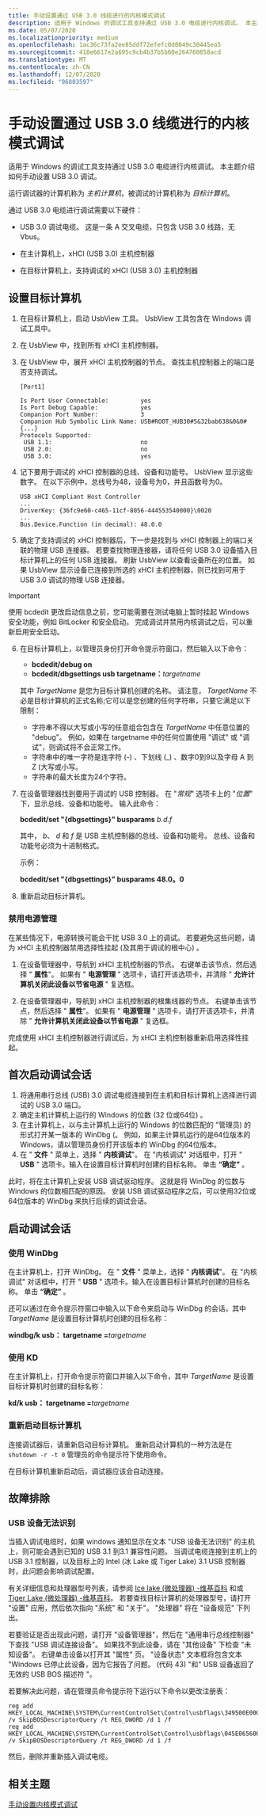 ```yaml
---
title: 手动设置通过 USB 3.0 线缆进行的内核模式调试
description: 适用于 Windows 的调试工具支持通过 USB 3.0 电缆进行内核调试。 本主题介绍如何手动设置 USB 3.0 调试。
ms.date: 05/07/2020
ms.localizationpriority: medium
ms.openlocfilehash: 1ac36c73fa2ee85ddf72efefc0d0049c30445ea5
ms.sourcegitcommit: 418e6617e2a695c9cb4b37b5b60e264760858acd
ms.translationtype: MT
ms.contentlocale: zh-CN
ms.lasthandoff: 12/07/2020
ms.locfileid: "96803597"
---
```

# <a name="setting-up-kernel-mode-debugging-over-a-usb-30-cable-manually"></a>手动设置通过 USB 3.0 线缆进行的内核模式调试

适用于 Windows 的调试工具支持通过 USB 3.0 电缆进行内核调试。 本主题介绍如何手动设置 USB 3.0 调试。

运行调试器的计算机称为 *主机计算机*，被调试的计算机称为 *目标计算机*。

通过 USB 3.0 电缆进行调试需要以下硬件：

- USB 3.0 调试电缆。 这是一条 A 交叉电缆，只包含 USB 3.0 线路，无 Vbus。

- 在主计算机上，xHCI (USB 3.0) 主机控制器

- 在目标计算机上，支持调试的 xHCI (USB 3.0) 主机控制器

## <a name="setting-up-the-target-computer"></a>设置目标计算机

1. 在目标计算机上，启动 UsbView 工具。 UsbView 工具包含在 Windows 调试工具中。
2. 在 UsbView 中，找到所有 xHCI 主机控制器。
3. 在 UsbView 中，展开 xHCI 主机控制器的节点。 查找主机控制器上的端口是否支持调试。

    ```console
    [Port1]

    Is Port User Connectable:         yes
    Is Port Debug Capable:            yes
    Companion Port Number:            3
    Companion Hub Symbolic Link Name: USB#ROOT_HUB30#5&32bab638&0&0#{...}
    Protocols Supported:
     USB 1.1:                         no
     USB 2.0:                         no
     USB 3.0:                         yes
    ```

4. 记下要用于调试的 xHCI 控制器的总线、设备和功能号。 UsbView 显示这些数字。 在以下示例中，总线号为48，设备号为0，并且函数号为0。

    ```console
    USB xHCI Compliant Host Controller
    ...
    DriverKey: {36fc9e60-c465-11cf-8056-444553540000}\0020
    ...
    Bus.Device.Function (in decimal): 48.0.0
    ```

5. 确定了支持调试的 xHCI 控制器后，下一步是找到与 xHCI 控制器上的端口关联的物理 USB 连接器。 若要查找物理连接器，请将任何 USB 3.0 设备插入目标计算机上的任何 USB 连接器。 刷新 UsbView 以查看设备所在的位置。 如果 UsbView 显示设备已连接到所选的 xHCI 主机控制器，则已找到可用于 USB 3.0 调试的物理 USB 连接器。

> [!IMPORTANT]
> 使用 bcdedit 更改启动信息之前，您可能需要在测试电脑上暂时挂起 Windows 安全功能，例如 BitLocker 和安全启动。 完成调试并禁用内核调试之后，可以重新启用安全启动。  

6. 在目标计算机上，以管理员身份打开命令提示符窗口，然后输入以下命令：

   - **bcdedit/debug on**
   - **bcdedit/dbgsettings usb targetname：**<em>targetname</em>

   其中 *TargetName* 是您为目标计算机创建的名称。 请注意， *TargetName* 不必是目标计算机的正式名称;它可以是您创建的任何字符串，只要它满足以下限制：

   - 字符串不得以大写或小写的任意组合包含在 *TargetName* 中任意位置的 "debug"。 例如，如果在 targetname 中的任何位置使用 "调试" 或 "调试"，则调试将不会正常工作。  
   - 字符串中的唯一字符是连字符 (-) 、下划线 (\_) 、数字0到9以及字母 A 到 Z (大写或小写。
   - 字符串的最大长度为24个字符。

7. 在设备管理器找到要用于调试的 USB 控制器。 在 "*常规*" 选项卡上的 "*位置*" 下，显示总线、设备和功能号。 输入此命令：

   **bcdedit/set "{dbgsettings}" busparams** *b.d.f*

   其中， *b*、 *d* 和 *f* 是 USB 主机控制器的总线、设备和功能号。 总线、设备和功能号必须为十进制格式。

   示例：

   **bcdedit/set "{dbgsettings}" busparams 48.0。0**

8. 重新启动目标计算机。

### <a name="disable-power-management"></a>禁用电源管理

在某些情况下，电源转换可能会干扰 USB 3.0 上的调试。 若要避免这些问题，请为 xHCI 主机控制器禁用选择性挂起 (及其用于调试的根中心) 。

1. 在设备管理器中，导航到 xHCI 主机控制器的节点。 右键单击该节点，然后选择 " **属性**"。 如果有 " **电源管理** " 选项卡，请打开该选项卡，并清除 " **允许计算机关闭此设备以节省电源** " 复选框。

2. 在设备管理器中，导航到 xHCI 主机控制器的根集线器的节点。 右键单击该节点，然后选择 " **属性**"。 如果有 " **电源管理** " 选项卡，请打开该选项卡，并清除 " **允许计算机关闭此设备以节省电源** " 复选框。

完成使用 xHCI 主机控制器进行调试后，为 xHCI 主机控制器重新启用选择性挂起。

## <a name="starting-a-debugging-session-for-the-first-time"></a>首次启动调试会话

1. 将通用串行总线 (USB) 3.0 调试电缆连接到在主机和目标计算机上选择进行调试的 USB 3.0 端口。
2. 确定主机计算机上运行的 Windows 的位数 (32 位或64位) 。
3. 在主计算机上，以与主计算机上运行的 Windows 的位数匹配的 "管理员) 的形式打开某一版本的 WinDbg (。 例如，如果主计算机运行的是64位版本的 Windows，请以管理员身份打开该版本的 WinDbg 的64位版本。
4. 在 " **文件** " 菜单上，选择 " **内核调试**"。 在 "内核调试" 对话框中，打开 " **USB** " 选项卡。输入在设置目标计算机时创建的目标名称。 单击 **“确定”** 。

此时，将在主计算机上安装 USB 调试驱动程序。 这就是将 WinDbg 的位数与 Windows 的位数相匹配的原因。 安装 USB 调试驱动程序之后，可以使用32位或64位版本的 WinDbg 来执行后续的调试会话。

## <a name="starting-a-debugging-session"></a>启动调试会话

### <a name="using-windbg"></a>使用 WinDbg

在主计算机上，打开 WinDbg。 在 " **文件** " 菜单上，选择 " **内核调试**"。 在 "内核调试" 对话框中，打开 " **USB** " 选项卡。输入在设置目标计算机时创建的目标名称。 单击 **“确定”** 。

还可以通过在命令提示符窗口中输入以下命令来启动与 WinDbg 的会话，其中 *TargetName* 是设置目标计算机时创建的目标名称：

**windbg/k usb： targetname =**<em>targetname</em>

### <a name="using-kd"></a>使用 KD

在主计算机上，打开命令提示符窗口并输入以下命令，其中 *TargetName* 是设置目标计算机时创建的目标名称：

**kd/k usb： targetname =**<em>targetname</em>

### <a name="reboot-the-target-computer"></a>重新启动目标计算机

连接调试器后，请重新启动目标计算机。 重新启动计算机的一种方法是在 `shutdown -r -t 0` 管理员的命令提示符下使用命令。

在目标计算机重新启动后，调试器应该会自动连接。

## <a name="troubleshooting"></a>故障排除

### <a name="usb-device-not-recognized"></a>USB 设备无法识别

当插入调试电缆时，如果 windows 通知显示在文本 "USB 设备无法识别" 的主机上，则可能会遇到已知的 USB 3.1 到3.1 兼容性问题。 当调试电缆连接到主机上的 USB 3.1 控制器，以及目标上的 Intel (冰 Lake 或 Tiger Lake) 3.1 USB 控制器时，此问题会影响调试配置。

有关详细信息和处理器型号列表，请参阅 [Ice lake (微处理器) -维基百科](https://en.wikipedia.org/wiki/Ice_Lake_(microprocessor)) 和或 [Tiger Lake (微处理器) -维基百科](https://en.wikipedia.org/wiki/Tiger_Lake_(microprocessor))。 若要查找目标计算机的处理器型号，请打开 "设置" 应用，然后依次指向 "系统" 和 "关于"。 "处理器" 将在 "设备规范" 下列出。

若要验证是否出现此问题，请打开 "设备管理器"，然后在 "通用串行总线控制器" 下查找 "USB 调试连接设备"。 如果找不到此设备，请在 "其他设备" 下检查 "未知设备"。 右键单击设备以打开其 "属性" 页。 "设备状态" 文本框将包含文本 "Windows 已停止此设备，因为它报告了问题。  (代码 43) "和" USB 设备返回了无效的 USB BOS 描述符 "。

若要解决此问题，请在管理员命令提示符下运行以下命令以更改注册表：
```
reg add HKEY_LOCAL_MACHINE\SYSTEM\CurrentControlSet\Control\usbflags\349500E00000 /v SkipBOSDescriptorQuery /t REG_DWORD /d 1 /f
reg add HKEY_LOCAL_MACHINE\SYSTEM\CurrentControlSet\Control\usbflags\045E06560000 /v SkipBOSDescriptorQuery /t REG_DWORD /d 1 /f
```

然后，删除并重新插入调试电缆。

## <a name="related-topics"></a>相关主题

[手动设置内核模式调试](setting-up-kernel-mode-debugging-in-windbg--cdb--or-ntsd.md)
